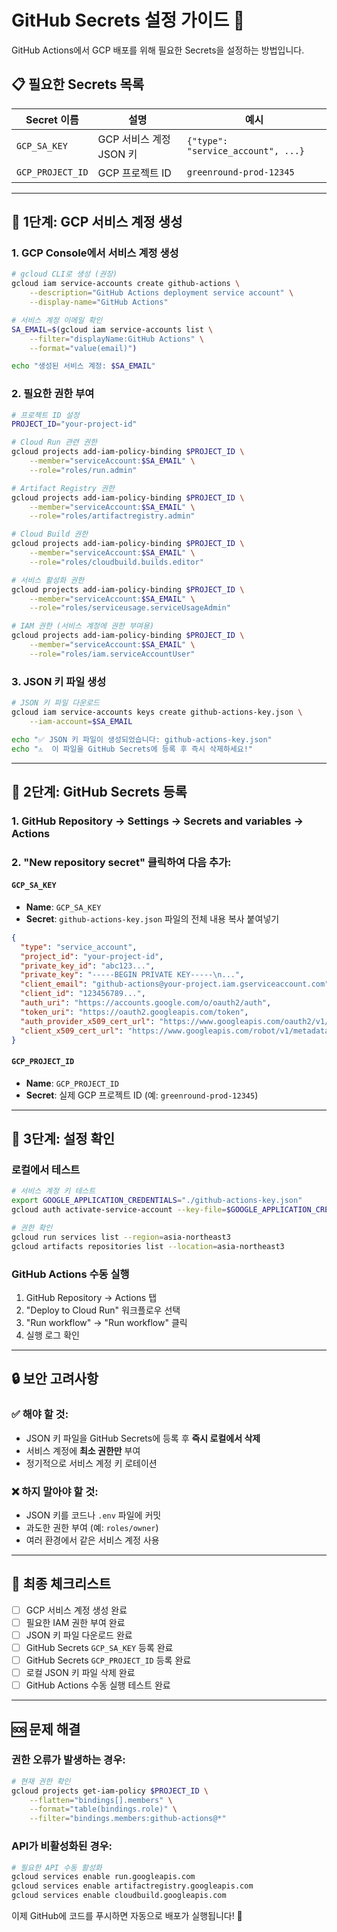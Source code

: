 # GitHub Secrets 설정 가이드 🔐

GitHub Actions에서 GCP 배포를 위해 필요한 Secrets을 설정하는 방법입니다.

## 📋 필요한 Secrets 목록

| Secret 이름 | 설명 | 예시 |
|-------------|------|------|
| `GCP_SA_KEY` | GCP 서비스 계정 JSON 키 | `{"type": "service_account", ...}` |
| `GCP_PROJECT_ID` | GCP 프로젝트 ID | `greenround-prod-12345` |

---

## 🔧 1단계: GCP 서비스 계정 생성

### 1. GCP Console에서 서비스 계정 생성
```bash
# gcloud CLI로 생성 (권장)
gcloud iam service-accounts create github-actions \
    --description="GitHub Actions deployment service account" \
    --display-name="GitHub Actions"

# 서비스 계정 이메일 확인
SA_EMAIL=$(gcloud iam service-accounts list \
    --filter="displayName:GitHub Actions" \
    --format="value(email)")

echo "생성된 서비스 계정: $SA_EMAIL"
```

### 2. 필요한 권한 부여
```bash
# 프로젝트 ID 설정
PROJECT_ID="your-project-id"

# Cloud Run 관련 권한
gcloud projects add-iam-policy-binding $PROJECT_ID \
    --member="serviceAccount:$SA_EMAIL" \
    --role="roles/run.admin"

# Artifact Registry 권한
gcloud projects add-iam-policy-binding $PROJECT_ID \
    --member="serviceAccount:$SA_EMAIL" \
    --role="roles/artifactregistry.admin"

# Cloud Build 권한
gcloud projects add-iam-policy-binding $PROJECT_ID \
    --member="serviceAccount:$SA_EMAIL" \
    --role="roles/cloudbuild.builds.editor"

# 서비스 활성화 권한
gcloud projects add-iam-policy-binding $PROJECT_ID \
    --member="serviceAccount:$SA_EMAIL" \
    --role="roles/serviceusage.serviceUsageAdmin"

# IAM 권한 (서비스 계정에 권한 부여용)
gcloud projects add-iam-policy-binding $PROJECT_ID \
    --member="serviceAccount:$SA_EMAIL" \
    --role="roles/iam.serviceAccountUser"
```

### 3. JSON 키 파일 생성
```bash
# JSON 키 파일 다운로드
gcloud iam service-accounts keys create github-actions-key.json \
    --iam-account=$SA_EMAIL

echo "✅ JSON 키 파일이 생성되었습니다: github-actions-key.json"
echo "⚠️  이 파일을 GitHub Secrets에 등록 후 즉시 삭제하세요!"
```

---

## 🔧 2단계: GitHub Secrets 등록

### 1. GitHub Repository → Settings → Secrets and variables → Actions

### 2. "New repository secret" 클릭하여 다음 추가:

#### `GCP_SA_KEY`
- **Name**: `GCP_SA_KEY`
- **Secret**: `github-actions-key.json` 파일의 전체 내용 복사 붙여넣기
```json
{
  "type": "service_account",
  "project_id": "your-project-id",
  "private_key_id": "abc123...",
  "private_key": "-----BEGIN PRIVATE KEY-----\n...",
  "client_email": "github-actions@your-project.iam.gserviceaccount.com",
  "client_id": "123456789...",
  "auth_uri": "https://accounts.google.com/o/oauth2/auth",
  "token_uri": "https://oauth2.googleapis.com/token",
  "auth_provider_x509_cert_url": "https://www.googleapis.com/oauth2/v1/certs",
  "client_x509_cert_url": "https://www.googleapis.com/robot/v1/metadata/x509/github-actions%40your-project.iam.gserviceaccount.com"
}
```

#### `GCP_PROJECT_ID`
- **Name**: `GCP_PROJECT_ID`
- **Secret**: 실제 GCP 프로젝트 ID (예: `greenround-prod-12345`)

---

## 🧪 3단계: 설정 확인

### 로컬에서 테스트
```bash
# 서비스 계정 키 테스트
export GOOGLE_APPLICATION_CREDENTIALS="./github-actions-key.json"
gcloud auth activate-service-account --key-file=$GOOGLE_APPLICATION_CREDENTIALS

# 권한 확인
gcloud run services list --region=asia-northeast3
gcloud artifacts repositories list --location=asia-northeast3
```

### GitHub Actions 수동 실행
1. GitHub Repository → Actions 탭
2. "Deploy to Cloud Run" 워크플로우 선택
3. "Run workflow" → "Run workflow" 클릭
4. 실행 로그 확인

---

## 🔒 보안 고려사항

### ✅ 해야 할 것:
- JSON 키 파일을 GitHub Secrets에 등록 후 **즉시 로컬에서 삭제**
- 서비스 계정에 **최소 권한만** 부여
- 정기적으로 서비스 계정 키 로테이션

### ❌ 하지 말아야 할 것:
- JSON 키를 코드나 `.env` 파일에 커밋
- 과도한 권한 부여 (예: `roles/owner`)
- 여러 환경에서 같은 서비스 계정 사용

---

## 🎯 최종 체크리스트

- [ ] GCP 서비스 계정 생성 완료
- [ ] 필요한 IAM 권한 부여 완료
- [ ] JSON 키 파일 다운로드 완료
- [ ] GitHub Secrets `GCP_SA_KEY` 등록 완료
- [ ] GitHub Secrets `GCP_PROJECT_ID` 등록 완료
- [ ] 로컬 JSON 키 파일 삭제 완료
- [ ] GitHub Actions 수동 실행 테스트 완료

---

## 🆘 문제 해결

### 권한 오류가 발생하는 경우:
```bash
# 현재 권한 확인
gcloud projects get-iam-policy $PROJECT_ID \
    --flatten="bindings[].members" \
    --format="table(bindings.role)" \
    --filter="bindings.members:github-actions@*"
```

### API가 비활성화된 경우:
```bash
# 필요한 API 수동 활성화
gcloud services enable run.googleapis.com
gcloud services enable artifactregistry.googleapis.com
gcloud services enable cloudbuild.googleapis.com
```

이제 GitHub에 코드를 푸시하면 자동으로 배포가 실행됩니다! 🚀 